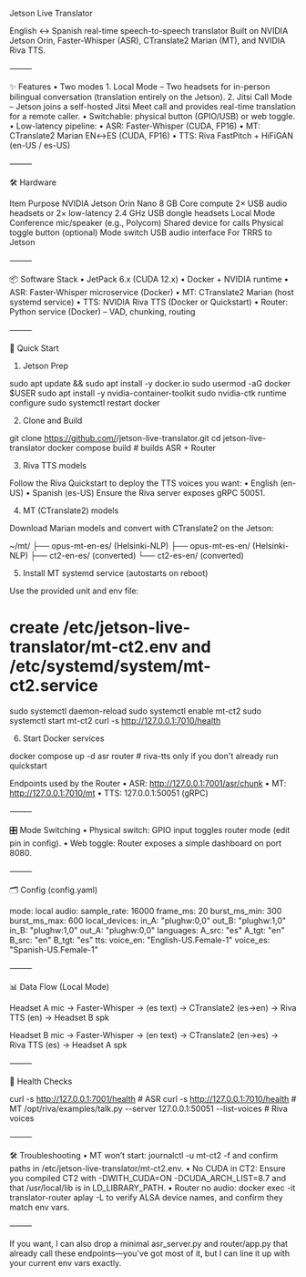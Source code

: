 Jetson Live Translator

English ↔ Spanish real-time speech-to-speech translator
Built on NVIDIA Jetson Orin, Faster-Whisper (ASR), CTranslate2 Marian (MT), and NVIDIA Riva TTS.

⸻

✨ Features
	•	Two modes
	1.	Local Mode – Two headsets for in-person bilingual conversation (translation entirely on the Jetson).
	2.	Jitsi Call Mode – Jetson joins a self-hosted Jitsi Meet call and provides real-time translation for a remote caller.
	•	Switchable: physical button (GPIO/USB) or web toggle.
	•	Low-latency pipeline:
	•	ASR: Faster-Whisper (CUDA, FP16)
	•	MT: CTranslate2 Marian EN↔ES (CUDA, FP16)
	•	TTS: Riva FastPitch + HiFiGAN (en-US / es-US)

⸻

🛠️ Hardware

Item	Purpose
NVIDIA Jetson Orin Nano 8 GB	Core compute
2× USB audio headsets or 2× low-latency 2.4 GHz USB dongle headsets	Local Mode
Conference mic/speaker (e.g., Polycom)	Shared device for calls
Physical toggle button (optional)	Mode switch
USB audio interface	For TRRS to Jetson


⸻

📦 Software Stack
	•	JetPack 6.x (CUDA 12.x)
	•	Docker + NVIDIA runtime
	•	ASR: Faster-Whisper microservice (Docker)
	•	MT: CTranslate2 Marian (host systemd service)
	•	TTS: NVIDIA Riva TTS (Docker or Quickstart)
	•	Router: Python service (Docker) – VAD, chunking, routing

⸻

🚀 Quick Start

1) Jetson Prep

sudo apt update && sudo apt install -y docker.io
sudo usermod -aG docker $USER
sudo apt install -y nvidia-container-toolkit
sudo nvidia-ctk runtime configure
sudo systemctl restart docker

2) Clone and Build

git clone https://github.com/<yourname>/jetson-live-translator.git
cd jetson-live-translator
docker compose build   # builds ASR + Router

3) Riva TTS models

Follow the Riva Quickstart to deploy the TTS voices you want:
	•	English (en-US)
	•	Spanish (es-US)
Ensure the Riva server exposes gRPC 50051.

4) MT (CTranslate2) models

Download Marian models and convert with CTranslate2 on the Jetson:

~/mt/
├── opus-mt-en-es/ (Helsinki-NLP)
├── opus-mt-es-en/ (Helsinki-NLP)
├── ct2-en-es/     (converted)
└── ct2-es-en/     (converted)

5) Install MT systemd service (autostarts on reboot)

Use the provided unit and env file:

# create /etc/jetson-live-translator/mt-ct2.env and /etc/systemd/system/mt-ct2.service
sudo systemctl daemon-reload
sudo systemctl enable mt-ct2
sudo systemctl start mt-ct2
curl -s http://127.0.0.1:7010/health

6) Start Docker services

docker compose up -d asr router   # riva-tts only if you don't already run quickstart

Endpoints used by the Router
	•	ASR: http://127.0.0.1:7001/asr/chunk
	•	MT:  http://127.0.0.1:7010/mt
	•	TTS: 127.0.0.1:50051 (gRPC)

⸻

🎛 Mode Switching
	•	Physical switch: GPIO input toggles router mode (edit pin in config).
	•	Web toggle: Router exposes a simple dashboard on port 8080.

⸻

🗂 Config (config.yaml)

mode: local
audio:
  sample_rate: 16000
  frame_ms: 20
  burst_ms_min: 300
  burst_ms_max: 600
local_devices:
  in_A: "plughw:0,0"
  out_B: "plughw:1,0"
  in_B: "plughw:1,0"
  out_A: "plughw:0,0"
languages:
  A_src: "es"
  A_tgt: "en"
  B_src: "en"
  B_tgt: "es"
tts:
  voice_en: "English-US.Female-1"
  voice_es: "Spanish-US.Female-1"


⸻

📊 Data Flow (Local Mode)

Headset A mic → Faster-Whisper → (es text)
               → CTranslate2 (es→en)
               → Riva TTS (en)
               → Headset B spk

Headset B mic → Faster-Whisper → (en text)
               → CTranslate2 (en→es)
               → Riva TTS (es)
               → Headset A spk


⸻

🧪 Health Checks

curl -s http://127.0.0.1:7001/health  # ASR
curl -s http://127.0.0.1:7010/health  # MT
/opt/riva/examples/talk.py --server 127.0.0.1:50051 --list-voices  # Riva voices


⸻

🛠 Troubleshooting
	•	MT won’t start: journalctl -u mt-ct2 -f and confirm paths in /etc/jetson-live-translator/mt-ct2.env.
	•	No CUDA in CT2: Ensure you compiled CT2 with -DWITH_CUDA=ON -DCUDA_ARCH_LIST=8.7 and that /usr/local/lib is in LD_LIBRARY_PATH.
	•	Router no audio: docker exec -it translator-router aplay -L to verify ALSA device names, and confirm they match env vars.

⸻

If you want, I can also drop a minimal asr_server.py and router/app.py that already call these endpoints—you’ve got most of it, but I can line it up with your current env vars exactly.
